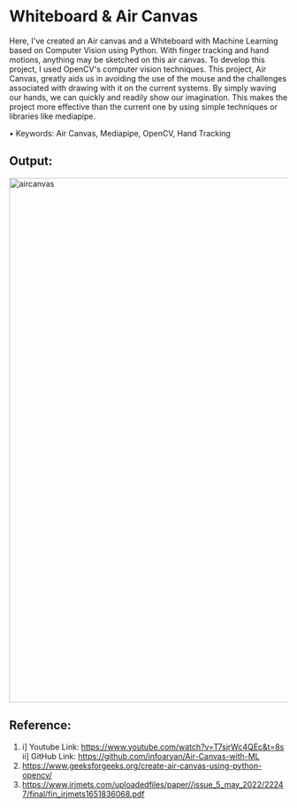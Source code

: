 # Whiteboard & Air Canvas
Here, I've created an Air canvas and a Whiteboard with Machine Learning based on Computer Vision using Python. With finger tracking and hand motions, anything may be sketched on this air canvas. To develop this project, I used OpenCV's computer vision techniques. This project, Air Canvas, greatly aids us in avoiding the use of the mouse and the challenges associated with drawing with it on the current systems. By simply waving our hands, we can quickly and readily show our imagination. This makes the project more effective than the current one by using simple techniques or libraries like mediapipe.

• Keywords: Air Canvas, Mediapipe, OpenCV, Hand Tracking

## Output:
<img width="947" alt="aircanvas" src="https://github.com/janhavikale06/Whiteboard-Air-canvas/assets/81229872/5bd4bc54-feeb-4e4b-b8db-37d1d80642fb">

## Reference:
1. i] Youtube Link: https://www.youtube.com/watch?v=T7sjrWc4QEc&t=8s
   ii] GitHub Link: https://github.com/infoaryan/Air-Canvas-with-ML
2. https://www.geeksforgeeks.org/create-air-canvas-using-python-opencv/
3. https://www.irjmets.com/uploadedfiles/paper//issue_5_may_2022/22247/final/fin_irjmets1651836068.pdf

